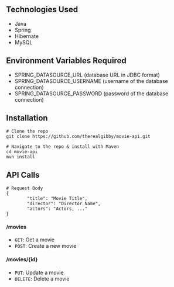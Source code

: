 ## Technologies Used
* Java
* Spring
* Hibernate
* MySQL

## Environment Variables Required
* SPRING_DATASOURCE_URL (database URL in JDBC format)
* SPRING_DATASOURCE_USERNAME (username of the database connection)
* SPRING_DATASOURCE_PASSWORD (password of the database connection)

## Installation

````
# Clone the repo
git clone https://github.com/therealgibby/movie-api.git

# Navigate to the repo & install with Maven
cd movie-api
mvn install
````

## API Calls

````
# Request Body
{
        "title": "Movie Title",
        "director": "Director Name",
        "actors": "Actors, ..."
}
````
#### /movies
* `GET`: Get a movie
* `POST`: Create a new movie

#### /movies/{id}
* `PUT`: Update a movie
* `DELETE`: Delete a movie
